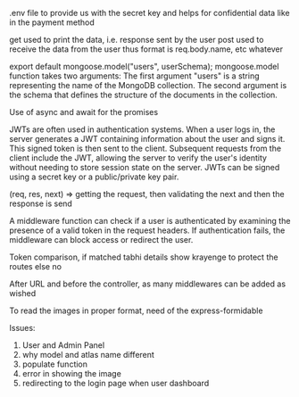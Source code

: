 .env file to provide us with the secret key and helps for confidential data like in the payment method

get used to print the data, i.e. response sent by the user
post used to receive the data from the user thus format is req.body.name, etc whatever

export default mongoose.model("users", userSchema);
mongoose.model function takes two arguments:
The first argument "users" is a string representing the name of the MongoDB collection. 
The second argument is the schema that defines the structure of the documents in the collection. 

Use of async and await for the promises

JWTs are often used in authentication systems. When a user logs in, the server generates a JWT containing information about the user and signs it. This signed token is then sent to the client. Subsequent requests from the client include the JWT, allowing the server to verify the user's identity without needing to store session state on the server. JWTs can be signed using a secret key or a public/private key pair.

(req, res, next) => getting the request, then validating the next and then the response is send

A middleware function can check if a user is authenticated by examining the presence of a valid token in the request headers. If authentication fails, the middleware can block access or redirect the user.

Token comparison, if matched tabhi details show krayenge to protect the routes else no

After URL and before the controller, as many middlewares can be added as wished

To read the images in proper format, need of the express-formidable

Issues:
1. User and Admin Panel
2. why model and atlas name different
3. populate function
4. error in showing the image
5. redirecting to the login page when user dashboard
